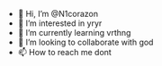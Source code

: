 - 👋 Hi, I’m @N1corazon
- 👀 I’m interested in yryr
- 🌱 I’m currently learning vrthng
- 💞️ I’m looking to collaborate with god 
- 📫 How to reach me dont

<!---
N1corazon/N1corazon is a ✨ special ✨ repository because its `README.md` (this file) appears on your GitHub profile.
You can click the Preview link to take a look at your changes.
--->
